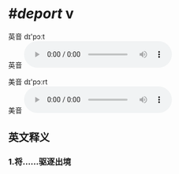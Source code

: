 # ***\#deport*** v
英音 dɪ'pɔːt  
英音
<audio src="./media/deport1_AAC.aac" controls="controls"></audio>

美音 dɪ'pɔːrt  
美音
<audio src="./media/deport1_AAC.aac" controls="controls"></audio>



  

英文释义
---
### 1.**将……驱逐出境**  


